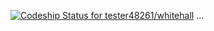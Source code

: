 [ ![Codeship Status for tester48261/whitehall](https://codeship.com/projects/c38fccf0-4b4f-0132-ba3a-3e5cf71b5945/status)](https://codeship.com/projects/46719)
...
